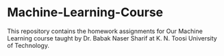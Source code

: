# Machine-Learning-Course
 This repository contains the homework assignments for Our Machine Learning course taught by Dr. Babak Naser Sharif at K. N. Toosi University of Technology.
